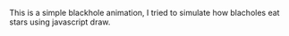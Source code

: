 This is a simple blackhole animation, I tried to simulate how blacholes eat stars using javascript draw.

